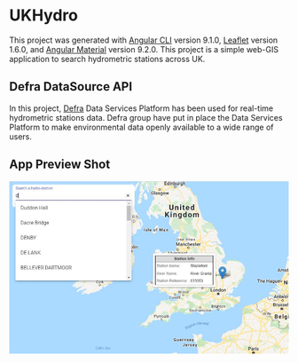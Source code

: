 # UKHydro

This project was generated with [Angular CLI](https://github.com/angular/angular-cli) version 9.1.0, [Leaflet](https://leafletjs.com/) version 1.6.0, and [Angular Material](https://material.angular.io/) version 9.2.0. This project is a simple web-GIS application to search hydrometric stations across UK.

## Defra DataSource API

In this project, [Defra](https://environment.data.gov.uk/) Data Services Platform has been used for real-time hydrometric stations data. Defra group have put in place the Data Services Platform to make environmental data openly available to a wide range of users.

## App Preview Shot

![App Preview Shot](./src/assets/images/AppPreviewShot.JPG)
